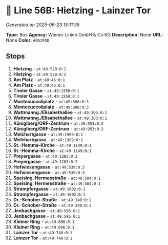 # 🚌 Line 56B: Hietzing - Lainzer Tor

*Generated on 2025-06-23 15:11:35*

**Type:** Bus
**Agency:** Wiener Linien GmbH & Co KG
**Description:** None
**URL:** None
**Color:** `#0A295D`

## Stops

1. **Hietzing** - `at:49:520:0:2`
2. **Hietzing** - `at:49:520:0:2`
3. **Am Platz** - `at:49:45:0:1`
4. **Am Platz** - `at:49:45:0:1`
5. **Tiroler Gasse** - `at:49:1550:0:1`
6. **Tiroler Gasse** - `at:49:1550:0:1`
7. **Montecuccoliplatz** - `at:49:888:0:3`
8. **Montecuccoliplatz** - `at:49:888:0:3`
9. **Wattmanng./Elisabethallee** - `at:49:303:0:1`
10. **Wattmanng./Elisabethallee** - `at:49:303:0:1`
11. **Küniglberg/ORF-Zentrum** - `at:49:953:0:2`
12. **Küniglberg/ORF-Zentrum** - `at:49:953:0:2`
13. **Melchartgasse** - `at:49:1909:0:1`
14. **Melchartgasse** - `at:49:1909:0:1`
15. **St.-Hemma-Kirche** - `at:49:1149:0:1`
16. **St.-Hemma-Kirche** - `at:49:1149:0:1`
17. **Preyergasse** - `at:49:1283:0:2`
18. **Preyergasse** - `at:49:1283:0:2`
19. **Hofwiesengasse** - `at:49:539:0:3`
20. **Hofwiesengasse** - `at:49:539:0:3`
21. **Speising, Hermesstraße** - `at:49:504:0:1`
22. **Speising, Hermesstraße** - `at:49:504:0:1`
23. **Strampfergasse** - `at:49:1602:0:1`
24. **Strampfergasse** - `at:49:1602:0:1`
25. **Dr.-Schober-Straße** - `at:49:248:0:1`
26. **Dr.-Schober-Straße** - `at:49:248:0:1`
27. **Jenbachgasse** - `at:49:595:0:1`
28. **Jenbachgasse** - `at:49:595:0:1`
29. **Kleiner Ring** - `at:49:686:0:1`
30. **Kleiner Ring** - `at:49:686:0:1`
31. **Lainzer Tor** - `at:49:740:0:1`
32. **Lainzer Tor** - `at:49:740:0:1`